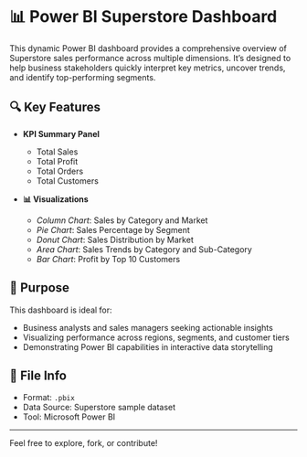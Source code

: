 # 📊 Power BI Superstore Dashboard

This dynamic Power BI dashboard provides a comprehensive overview of Superstore sales performance across multiple dimensions. It’s designed to help business stakeholders quickly interpret key metrics, uncover trends, and identify top-performing segments.

## 🔍 Key Features

- **KPI Summary Panel**
  - Total Sales
  - Total Profit
  - Total Orders
  - Total Customers

- **📊 Visualizations**
  - *Column Chart*: Sales by Category and Market
  - *Pie Chart*: Sales Percentage by Segment
  - *Donut Chart*: Sales Distribution by Market
  - *Area Chart*: Sales Trends by Category and Sub-Category
  - *Bar Chart*: Profit by Top 10 Customers

## 🎯 Purpose

This dashboard is ideal for:
- Business analysts and sales managers seeking actionable insights
- Visualizing performance across regions, segments, and customer tiers
- Demonstrating Power BI capabilities in interactive data storytelling

## 📁 File Info

- Format: `.pbix`
- Data Source: Superstore sample dataset
- Tool: Microsoft Power BI

---

Feel free to explore, fork, or contribute!
